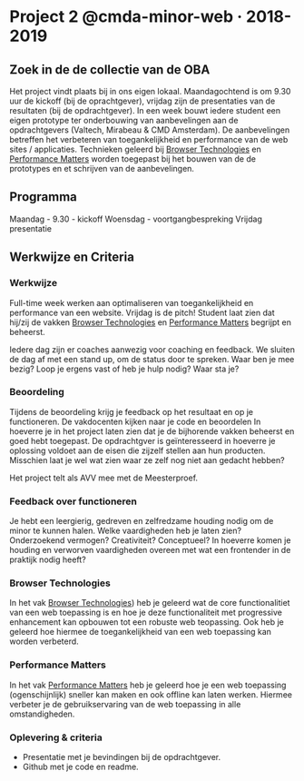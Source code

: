 # Project 2 @cmda-minor-web · 2018-2019

## Zoek in de de collectie van de OBA

Het project vindt plaats bij in ons eigen lokaal. Maandagochtend is om 9.30 uur de kickoff (bij de oprachtgever), vrijdag zijn de presentaties van de resultaten (bij de opdrachtgever). In een week bouwt iedere student een eigen prototype ter onderbouwing van aanbevelingen aan de opdrachtgevers (Valtech, Mirabeau & CMD Amsterdam). De aanbevelingen betreffen het verbeteren van toegankelijkheid en performance van de web sites / applicaties. Technieken geleerd bij [Browser Technologies](https://github.com/cmda-minor-web/browser-technologies-1819) en [Performance Matters](https://github.com/cmda-minor-web/performance-matters-1819) worden toegepast bij het bouwen van de de prototypes en et schrijven van de aanbevelingen.

## Programma
Maandag - 9.30 - kickoff
Woensdag - voortgangbespreking
Vrijdag presentatie

## Werkwijze en Criteria
### Werkwijze
Full-time week werken aan optimaliseren van toegankelijkheid en performance van een website. Vrijdag is de pitch! Student laat zien dat hij/zij de vakken [Browser Technologies](https://github.com/cmda-minor-web/browser-technologies-1819) en [Performance Matters](https://github.com/cmda-minor-web/performance-matters-1819) begrijpt en beheerst.

Iedere dag zijn er coaches aanwezig voor coaching en feedback. We sluiten de dag af met een stand up, om de status door te spreken. Waar ben je mee bezig? Loop je ergens vast of heb je hulp nodig? Waar sta je?

### Beoordeling
Tijdens de beoordeling krijg je feedback op het resultaat en op je functioneren. De vakdocenten kijken naar je code en beoordelen In hoeverre je in het project laten zien dat je de bijhorende vakken beheerst en goed hebt toegepast. De opdrachtgver is geïnteresseerd in hoeverre je oplossing voldoet aan de eisen die zijzelf stellen aan hun producten. Misschien laat je wel wat zien waar ze zelf nog niet aan gedacht hebben?

Het project telt als AVV mee met de Meesterproef.

### Feedback over functioneren
Je hebt een leergierig, gedreven en zelfredzame houding nodig om de minor te kunnen halen. Welke vaardigheden heb je laten zien? Onderzoekend vermogen? Creativiteit? Conceptueel? In hoeverre komen je houding en verworven vaardigheden overeen met wat een frontender in de praktijk nodig heeft?

### Browser Technologies
In het vak [Browser Technologies](https://github.com/cmda-minor-web/browser-technologies-1819)) heb je geleerd wat de core functionalitiet van een web toepassing is en hoe je deze functionaliteit met progressive enhancement kan opbouwen tot een robuste web teopassing. Ook heb je geleerd hoe hiermee de toegankelijkheid van een web toepassing kan worden verbeterd. 

### Performance Matters
In het vak [Performance Matters](https://github.com/cmda-minor-web/performance-matters-1819) heb je geleerd hoe je een web toepassing (ogenschijnlijk) sneller kan maken en ook offline kan laten werken. Hiermee verbeter je de gebruikservaring van de web toepassing in alle omstandigheden.  


### Oplevering & criteria
- Presentatie met je bevindingen bij de opdrachtgever. 
- Github met je code en readme.


